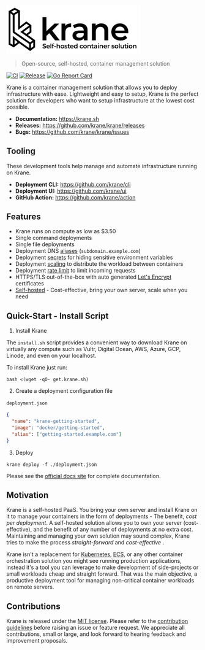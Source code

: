<img src="docs/assets/krane-wordmark.png" width="350">

> Open-source, self-hosted, container management solution

[![CI](https://github.com/krane/krane/workflows/CI/badge.svg?branch=master)](https://github.com/krane/krane/actions)
[![Release](https://img.shields.io/github/v/release/krane/krane)](https://github.com/krane/krane/releases)
[![Go Report Card](https://goreportcard.com/badge/github.com/krane/krane)](https://goreportcard.com/report/github.com/krane/krane)

Krane is a container management solution that allows you to deploy infrastructure with ease. Lightweight and easy to setup, Krane is the perfect solution for developers who want to setup infrastructure at the lowest cost possible.

- **Documentation:** https://krane.sh
- **Releases:** https://github.com/krane/krane/releases
- **Bugs:** https://github.com/krane/krane/issues

## Tooling

These development tools help manage and automate infrastructure running on Krane.

- **Deployment CLI:** https://github.com/krane/cli
- **Deployment UI:** https://github.com/krane/ui
- **GitHub Action:** https://github.com/krane/action

## Features

- Krane runs on compute as low as $3.50
- Single command deployments
- Single file deployments
- Deployment DNS [aliases](https://www.krane.sh/#/docs/deployment?id=alias) (`subdomain.example.com`)
- Deployment [secrets](https://www.krane.sh/#/docs/deployment?id=secrets) for hiding sensitive environment variables
- Deployment [scaling](https://www.krane.sh/#/docs/deployment?id=scale) to distribute the workload between containers
- Deployment [rate limit](https://www.krane.sh/#/docs/deployment?id=rate_limit) to limit incoming requests
- HTTPS/TLS out-of-the-box with auto generated [Let's Encrypt](https://letsencrypt.org/) certificates
- [Self-hosted](#motivation) - Cost-effective, bring your own server, scale when you need

## Quick-Start - Install Script

1. Install Krane

The `install.sh` script provides a convenient way to download Krane on virtually any compute such as Vultr, Digital Ocean, AWS, Azure, GCP, Linode, and even on your localhost.

To install Krane just run:

```
bash <(wget -qO- get.krane.sh)
```

2. Create a deployment configuration file

`deployment.json`

```json
{
  "name": "krane-getting-started",
  "image": "docker/getting-started",
  "alias": ["getting-started.example.com"]
}
```

3. Deploy

```
krane deploy -f ./deployment.json
```

Please see the [official docs site](https://www.krane.sh/#/docs/deployment) for complete documentation.

<a name="motivation"></a>

## Motivation

Krane is a self-hosted PaaS. You bring your own server and install Krane on it to manage your containers in the form of deployments - The benefit, <i>cost per deployment</i>. A self-hosted solution allows you to own your server (cost-effective), and the benefit of any number of deployments at no extra cost. Maintaining and managing your own solution may sound complex, Krane tries to make the process <i>straight-forward</i> and <i>cost-effective</i> .

Krane isn't a replacement for [Kubernetes](https://kubernetes.io), [ECS](https://aws.amazon.com/ecs/), or any other container orchestration solution you might see running production applications, instead it's a tool you can leverage to make development of side-projects or small workloads cheap and straight forward. That was the main objective, a productive deployment tool for managing non-critical container workloads on remote servers.

## Contributions

Krane is released under the [MIT license](https://github.com/krane/krane/blob/refactor-readme/LICENSE). Please refer to the [contribution guidelines](https://github.com/krane/krane/blob/refactor-readme/CONTRIBUTING.md) before raising an issue or feature request. We appreciate all contributions, small or large, and look forward to hearing feedback and improvement proposals.
